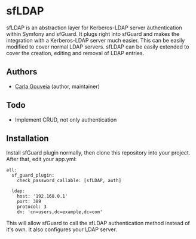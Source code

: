 # sfLDAP
sfLDAP is an abstraction layer for Kerberos-LDAP server authentication within Symfony and sfGuard. It plugs right into sfGuard and makes the integration with a Kerberos-LDAP server much easier. This can be easily modified to cover normal LDAP servers. sfLDAP can be easily extended to cover the creation, editing and removal of LDAP entries. 

## Authors
* [Carla Gouveia](https://github.com/carlagouveia) (author, maintainer)

## Todo
* Implement CRUD, not only authentication

## Installation
Install sfGuard plugin normally, then clone this repository into your project. After that, edit your app.yml:

```
all:
  sf_guard_plugin:
    check_password_callable: [sfLDAP, auth]
    
  ldap:
    host: '192.168.0.1'
    port: 389
    protocol: 3
    dn: 'cn=users,dc=example,dc=com'
```

This will allow sfGuard to call the sfLDAP authentication method instead of it's own. It also configures your LDAP server.
